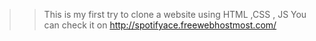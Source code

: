 >> This is my first try to clone a website using HTML ,CSS , JS
You can check it on  http://spotifyace.freewebhostmost.com/